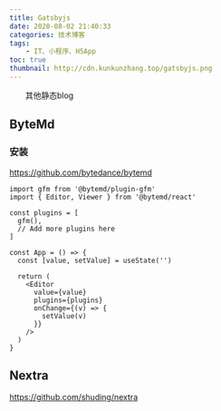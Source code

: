 ```yaml
---
title: Gatsbyjs
date: 2020-08-02 21:40:33
categories: 技术博客
tags:
    - IT、小程序、H5App
toc: true
thumbnail: http://cdn.kunkunzhang.top/gatsbyjs.png
---
```


　　其他静态blog

<!--more-->   

## ByteMd

### 安装

https://github.com/bytedance/bytemd



```react
import gfm from '@bytemd/plugin-gfm'
import { Editor, Viewer } from '@bytemd/react'

const plugins = [
  gfm(),
  // Add more plugins here
]

const App = () => {
  const [value, setValue] = useState('')

  return (
    <Editor
      value={value}
      plugins={plugins}
      onChange={(v) => {
        setValue(v)
      }}
    />
  )
}
```



## Nextra

https://github.com/shuding/nextra
